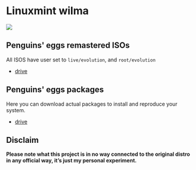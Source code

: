 # Linuxmint wilma
![](/img/linuxmint.svg)

## Penguins' eggs remastered ISOs
All ISOS have user set to ```live/evolution```, and ```root/evolution```

* [drive](https://drive.google.com/drive/folders/1QTUAG1ZMMJdHDPV9z8OIdOTjUeImBk1G)

## Penguins' eggs packages
Here you can download actual packages to install and reproduce your system.

* [drive](https://drive.google.com/drive/folders/14s1JNNp9FW6oESWgIIPifglNB6eRbYko)

## Disclaim
__Please note what this project is in no way connected to the original distro in any official way, it’s just my personal experiment.__

